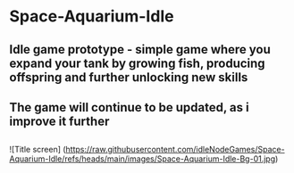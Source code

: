 # Space-Aquarium-Idle

## Idle game prototype - simple game where you expand your tank by growing fish, producing offspring and further unlocking new skills

## The game will continue to be updated, as i improve it further

## 
![Title screen] (https://raw.githubusercontent.com/idleNodeGames/Space-Aquarium-Idle/refs/heads/main/images/Space-Aquarium-Idle-Bg-01.jpg)
